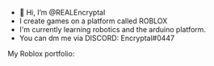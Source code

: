 - 👋 Hi, I’m @REALEncryptal
- I create games on a platform called ROBLOX
- I'm currently learning robotics and the arduino platform.
- You can dm me via DISCORD: Encryptal#0447

My Roblox portfolio: 

